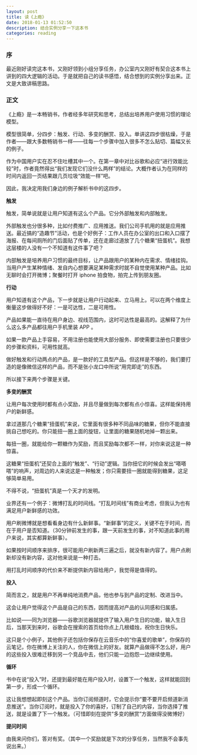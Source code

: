```yaml
---
layout: post
title: 读《上瘾》
date: 2018-01-13 01:52:50
description: 结合实例分享一下这本书
categories: reading
---
```


### 序

最近刚好读完这本书，又刚好领到小组分享任务，办公室内又刚好有契合这本书上讲到的四大逻辑的活动。于是就把自己的读书感悟，结合想到的实例分享出来。正文是大致讲稿思路。

### 正文

《上瘾》是一本畅销书，作者经多年研究和思考，总结出培养用户使用习惯的理论模型。

模型很简单，分四步：触发、行动、多变的酬赏、投入。单讲这四步很枯燥，于是作者——跟大多数畅销书一样——往每一个步骤中加入很多不怎么贴切、篇幅又长的例子。

作为中国用户实在忍不住吐槽其中一个。在第一章中对比谷歌和必应“进行效能比较”时，作者竟然得出“我们发现它们没什么两样”的结论。大概作者认为在同样的时间内返回一页结果跟几页垃圾“效能一样”吧。

因此，我决定用我们身边的例子解析书中的这四步。

**触发**

触发，简单说就是让用户知道有这么个产品。它分外部触发和内部触发。

外部触发也分很多种，比如付费推广、应用推送。我们公司手机用的就是应用推送。最近搞的“造趣节”活动，也是个好例子：工作人员在办公室的出口和入口摆了海报、在每间厕所的门后面贴了传单，还在走廊过道放了几个糖果“扭蛋机”。我想这层楼的人没有一个不知道有这件事了吧？

内部触发是培养用户习惯的最终目标，让产品跟用户的某种内在需求、情绪挂钩。当用户产生某种情绪、发自内心想要满足某种需求时就不自觉使用某种产品。比如无聊时会打开微博；聚餐时打开 iphone 拍食物，拍完上传到朋友圈。

**行动**

用户知道有这个产品，下一步就是让用户行动起来、立马用上。可以在两个维度上衡量这步做得好不好：一是可达性，二是可用性。

产品如果能一直待在用户身边、视线范围内，这时可达性是最高的。这解释了为什么这么多产品都往用户手机里装 APP 。

如果一款产品上手容易，不用注册也能使用大部分服务、即使需要注册也只要很少的步骤和资料，可用性就高。

做好触发和行动两点的产品，是一款好的工具型产品。但这样是不够的，我们要打造的是像微信这样的产品，而不是张小龙口中所说“用完即走”的东西。

所以接下来两个步骤是关键。

**多变的酬赏**

让用户每次使用时都有点小奖励，并且尽量做到每次都有点小惊喜。这样能保持用户的新鲜感。

拿过道那几个糖果“扭蛋机”来说，它里面有很多种不同品味的糖果，但你不能直接挑自己想吃的。你只能扭一圈上面的旋钮，让里面的糖果随机地掉一颗出来。

每扭一圈，就能给你一颗糖作为奖励，而且奖励每次都不一样，对你来说这是一种惊喜。

这糖果“扭蛋机”还契合上面的“触发”、“行动”逻辑。当你扭它的时候会发出“嗒嗒嗒”的响声，对周边的人来说这是一种触发；你只需要扭一圈就能得到糖果，这足够简单易用。

不得不说，“扭蛋机”真是一个天才的发明。

业界还有一个例子：微博打乱的时间线。“打乱时间线”有商业考虑，但我认为也有满足用户新鲜感的功效。

用户刷微博就是想看看身边有什么新鲜事。“新鲜事”的定义，关键不在于时间，而在于用户是否知道。（30分钟前发生的事，跟一天前发生的事，对不知道此事的用户来说，其实都算新鲜事）。

如果按时间顺序来排序，很可能用户刷新两三遍之后，就没有新内容了。用户点刷新却没有新内容，这对他来说是一种打击。

用打乱时间顺序的代价来不断提供新内容给用户，我觉得是值得的。

**投入**

简而言之，就是用户不再单纯地消费产品，他也参与到产品的定制、改进当中。

这会让用户觉得这个产品是自己的东西，因而提高对产品的认同感和归属感。

比如说——同为浏览器——谷歌浏览器就提供了输入用户生日的功能，输入生日后，当那天到来时，谷歌会在搜索的首页给你点上几根蜡烛，祝你生日快乐。

这只是个小例子，其他例子还包括你保存在云音乐中的“你喜爱的歌单”，你保存的云笔记，你在微博上关注的人，你在微信上的好友。就算产品做得不怎么好，用户的这些投入很难迁移到另一个竞品中去，他们只能一边抱怨一边继续使用。

**循环**

书中在说“投入”时，还提到最好能在用户投入时，设置下一个触发，这样就能回到第一步，形成一个循环。

这让我想想起即刻这个产品。当你订阅频道时，它会提示你“要不要开启频道新消息推送”。当你订阅时，就是投入了你的喜好，订制了自己的内容，当你选择了推送，就是设置了下一个触发。（可惜即刻在提供“多变的酬赏”方面做得没微博好）

**提问时间**

由我来问你们，答对有奖。（其中一个奖励就是下次的分享任务，当然我不会事先说出来。）